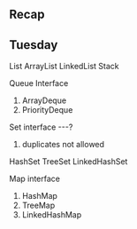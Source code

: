 ## Recap 

## Tuesday

List 
ArrayList 
LinkedList 
Stack


Queue Interface 
1. ArrayDeque
2. PriorityDeque

Set interface ---? 
1. duplicates not allowed 

HashSet
TreeSet
LinkedHashSet


Map interface 
1. HashMap 
2. TreeMap
3. LinkedHashMap 